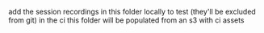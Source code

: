 add the session recordings in this folder locally to test (they'll be excluded from git)
in the ci this folder will be populated from an s3 with ci assets
